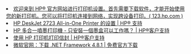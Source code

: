 <li><a href="https://123.hp.com/">欢迎来到 HP® 官方网站进行打印机设置。首先需要下载软件，才能开始使用您的新打印机。您可以将打印机连接到网络，实现跨设备打印。( 123.hp.com )</a></li>

<li><a href="https://support.hp.com/cn-zh/printer-setup/hp-deskjet-2700-all-in-one-printer-series/29378157/model/31598183">HP DeskJet 2723 All-in-One Printer 的设置 | HP® 支持</a></li>

<li><a href="https://support.hp.com/cn-zh/document/c01814303">HP 多合一噴墨打印機 - 只安裝一個墨盒可以工作嗎？ | HP®客户支持</a></li>

<li><a href="https://support.hp.com/cn-zh/document/ish_2830592-2562290-16">使用 HP 打印机打印信封 | HP®客户支持</a></li>

<li><a href="https://dotnet.microsoft.com/zh-cn/download/dotnet-framework/net481?cid=getdotnetframework">微软官网：下载 .NET Framework 4.8.1 | 免费官方下载</a></li>
